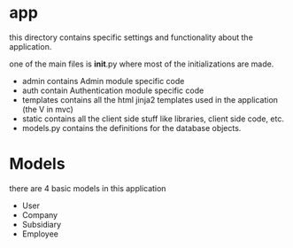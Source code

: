 # app
this directory contains specific settings and functionality about the application.

one of the main files is __init__.py where most of the initializations are made.
- admin contains Admin module specific code
- auth contain Authentication module specific code
- templates contains all the html jinja2 templates used in the application (the V in mvc)
- static contains all the client side stuff like libraries, client side code, etc.
- models.py contains the definitions for the database objects.


# Models

there are 4 basic models in this application
- User
- Company
- Subsidiary
- Employee

